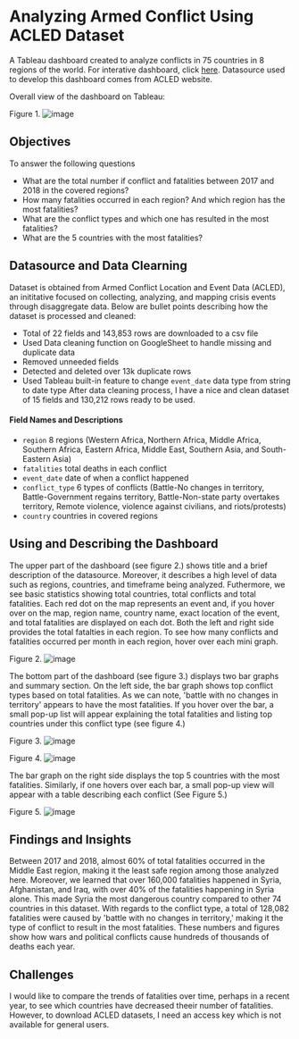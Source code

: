 # Analyzing Armed Conflict Using ACLED Dataset
A Tableau dashboard created to analyze conflicts in 75 countries in 8 regions of the world. For interative dashboard, click [here](https://public.tableau.com/app/profile/chamnan.suon/viz/DSDA2015DashboardPresentation/Dashboard2). Datasource used to develop this dashboard comes from ACLED website.

Overall view of the dashboard on Tableau:

Figure 1.
![image](https://github.com/user-attachments/assets/48bdd715-d4d0-40be-bfe0-6ea7c645d50a)

## Objectives
To answer the following questions
- What are the total number if conflict and fatalities between 2017 and 2018 in the covered regions?
- How many fatalities occurred in each region? And which region has the most fatalities?
- What are the conflict types and which one has resulted in the most fatalities?
- What are the 5 countries with the most fatalities?

## Datasource and Data Clearning
Dataset is obtained from Armed Conflict Location and Event Data (ACLED), an inititative focused on collecting, analyzing, and mapping crisis events through disaggregate data. Below are bullet points describing how the dataset is processed and cleaned:
- Total of 22 fields and 143,853 rows are downloaded to a csv file
- Used Data cleaning function on GoogleSheet to handle missing and duplicate data
- Removed unneeded fields
- Detected and deleted over 13k duplicate rows
- Used Tableau built-in feature to change `event_date` data type from string to date type
After data cleaning process, I have a nice and clean dataset of 15 fields and 130,212 rows ready to be used.

#### Field Names and Descriptions
- `region` 8 regions (Western Africa, Northern Africa, Middle Africa, Southern Africa, Eastern Africa, Middle East, Southern Asia, and South-Eastern Asia)
- `fatalities` total deaths in each conflict
- `event_date` date of when a conflict happened
- `conflict_type` 6 types of conflicts (Battle-No changes in territory, Battle-Government regains territory, Battle-Non-state party overtakes territory, Remote violence, violence against civilians, and riots/protests)
- `country` countries in covered regions

## Using and Describing the Dashboard
The upper part of the dashboard (see figure 2.) shows title and a brief description of the datasource. Moreover, it describes a high level of data such as regions, countries, and timeframe being analyzed. Futhermore, we see basic statistics showing total countries, total conflicts and total fatalities. Each red dot on the map represents an event and, if you hover over on the map, region name, country name, exact location of the event, and total fatalities are displayed on each dot. Both the left and right side provides the total fatalties in each region. To see how many conflicts and fatalities occurred per month in each region, hover over each mini graph.

Figure 2.
![image](https://github.com/user-attachments/assets/734a5175-93a4-43a5-896b-29376e65e6e7)

The bottom part of the dashboard (see figure 3.) displays two bar graphs and summary section. On the left side, the bar graph shows top conflict types based on total fatalities. As we can note, 'battle with no changes in territory' appears to have the most fatalities. If you hover over the bar, a small pop-up list will appear explaining the total fatalities and listing top countries under this conflict type (see figure 4.)

Figure 3.
![image](https://github.com/user-attachments/assets/77bbfbbc-08ab-4963-9867-94104e665805)

Figure 4.
![image](https://github.com/user-attachments/assets/f69aa098-f1f3-4508-b13b-ff0385881065)

The bar graph on the right side displays the top 5 countries with the most fatalities. Similarly, if one hovers over each bar, a small pop-up view will appear with a table describing each conflict (See Figure 5.)

Figure 5.
![image](https://github.com/user-attachments/assets/8bcf4010-c614-4981-9c6e-3ec955cbf33c)


## Findings and Insights
Between 2017 and 2018, almost 60% of total fatalities occurred in the Middle East region, making it the least safe region among those analyzed here. Moreover, we learned that over 160,000 fatalities happened in Syria, Afghanistan, and Iraq, with over 40% of the fatalities happening in Syria alone. This made Syria the most dangerous country compared to other 74 countries in this dataset. With regards to the conflict type, a total of 128,082 fatalities were caused by 'battle with no changes in territory,' making it the type of conflict to result in the most fatalities. These numbers and figures show how wars and political conflicts cause hundreds of thousands of deaths each year.

## Challenges
I would like to compare the trends of fatalities over time, perhaps in a recent year, to see which countries have decreased theeir number of fatalities. However, to download ACLED datasets, I need an access key which is not available for general users.



